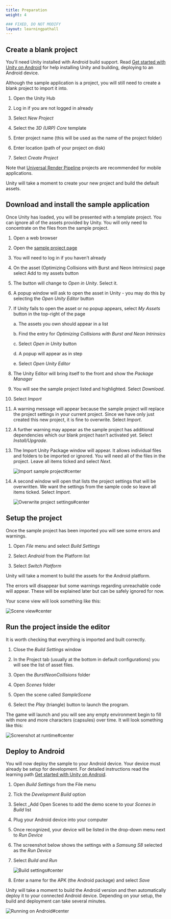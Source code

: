 ```yaml
---
title: Preparation
weight: 4

### FIXED, DO NOT MODIFY
layout: learningpathall
---
```


## Create a blank project
You'll need Unity installed with Android build support. Read [Get started with Unity on Android](/learning-paths/smartphones-and-mobile/get-started-with-unity-on-android) for help installing Unity and building, deploying to an Android device.

Although the sample application is a project, you will still need to create a blank project to import it into.

1. Open the Unity Hub

1. Log in if you are not logged in already

1. Select _New Project_

1. Select the _3D (URP) Core_ template

1. Enter project name (this will be used as the name of the project folder)

1. Enter location (path of your project on disk)

1. Select _Create Project_

Note that [Universal Render Pipeline](https://docs.unity3d.com/Packages/com.unity.render-pipelines.universal@17.0/manual/index.html) projects are recommended for mobile applications.

Unity will take a moment to create your new project and build the default assets.

## Download and install the sample application
Once Unity has loaded, you will be presented with a template project. You can ignore all of the assets provided by Unity. You will only need to concentrate on the files from the sample project.

1. Open a web browser

1. Open the  [sample project page](https://assetstore.unity.com/packages/essentials/tutorial-projects/optimizing-collisions-with-burst-and-neon-intrinsics-196303)

1. You will need to log in if you haven’t already

1. On the asset (Optimizing Collisions with Burst and Neon Intrinsics) page select Add to my assets button

1. The button will change to _Open in Unity_. Select it.

1. A popup window will ask to open the asset in Unity - you may do this by selecting the _Open Unity Editor_ button

1. If Unity fails to open the asset or no popup appears, select _My Assets_ button in the top-right of the page

    a. The assets you own should appear in a list

    b. Find the entry for _Optimizing Collisions with Burst and Neon Intrinsics_

    c. Select _Open in Unity_ button

    d. A popup will appear as in step
    
    e. Select _Open Unity Editor_

1. The Unity Editor will bring itself to the front and show the _Package Manager_

1. You will see the sample project listed and highlighted. Select _Download_.

1. Select _Import_

1. A warning message will appear because the sample project will replace the project settings in your current project. Since we have only just created this new project, it is fine to overwrite. Select _Import_.

1. A further warning may appear as the sample project has additional dependencies which our blank project hasn’t activated yet. Select _Install/Upgrade_.

1. The Import Unity Package window will appear. It allows individual files and folders to be imported or ignored. You will need all of the files in the project. Leave all items ticked and select _Next_.

    ![Import sample project#center](images/Import-window-step-1.PNG "Figure 1. Import the sample project using the Package Manager.")

1. A second window will open that lists the project settings that will be overwritten. We want the settings from the sample code so leave all items ticked. Select _Import_.

    ![Overwrite project settings#center](images/import-window-step-2.png "Figure 2. Overwrite project settings with the settings from the imported sample project.")

## Setup the project
Once the sample project has been imported you will see some errors and warnings.

1. Open _File_ menu and select _Build Settings_

1. Select _Android_ from the Platform list

1. Select _Switch Platform_

Unity will take a moment to build the assets for the Android platform.

The errors will disappear but some warnings regarding unreachable code will appear. These will be explained later but can be safely ignored for now.

Your scene view will look something like this:

![Scene view#center](images/sample-project-default-scene-view.PNG "Figure 3. Default scene view of sample project.")

## Run the project inside the editor

It is worth checking that everything is imported and built correctly.

1. Close the _Build Settings_ window

1. In the Project tab (usually at the bottom in default configurations) you will see the list of asset files.

1. Open the _BurstNeonCollisions_ folder

1. Open _Scenes_ folder

1. Open the scene called _SampleScene_

1. Select the _Play_ (triangle) button to launch the program.

The game will launch and you will see any empty environment begin to fill with more and more characters (capsules) over time. It will look something like this:

![Screenshot at runtime#center](images/game-view.PNG "Figure 4. Sample running in Game view.")

## Deploy to Android
You will now deploy the sample to your Android device. Your device must already be setup for development. For detailed instructions read the learning path [Get started with Unity on Android](/learning-paths/smartphones-and-mobile/get-started-with-unity-on-android).

1. Open _Build Settings_ from the File menu

1. Tick the _Development Build_ option

1. Select _Add Open Scenes to add the demo scene to your _Scenes in Build_ list

1. Plug your Android device into your computer

1. Once recognized, your device will be listed in the drop-down menu next to _Run Device_

1. The screenshot below shows the settings with a _Samsung S8_ selected as the _Run Device_

1. Select _Build and Run_

    ![Build settings#center](images/android-build-settings.PNG "Figure 5. Android build settings showing selected Android device.")

1. Enter a name for the APK (the Android package) and select _Save_

Unity will take a moment to build the Android version and then automatically deploy it to your connected Android device. Depending on your setup, the build and deployment can take several minutes.

![Running on Android#center](images/android-plain-mode.jpg "Figure 6. Sample application running on Android.")
